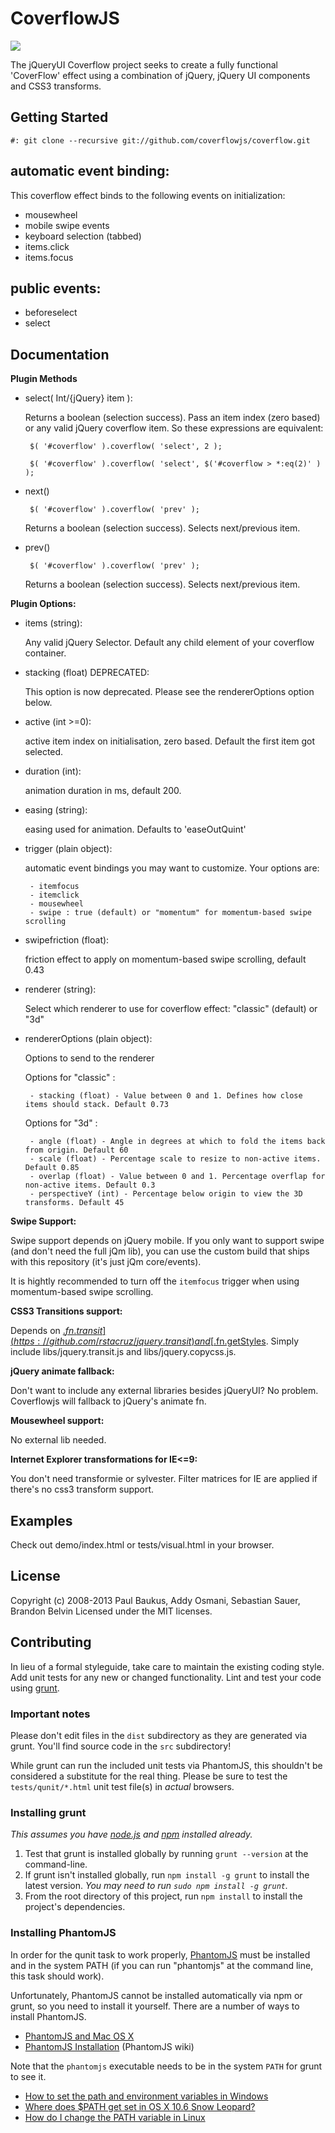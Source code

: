 # CoverflowJS

![](https://raw.github.com/coverflowjs/coverflow/master/demo/img/screenshot.png)

The jQueryUI Coverflow project seeks to create a fully functional 'CoverFlow' effect using a combination of jQuery, jQuery UI components and CSS3 transforms.

## Getting Started

`#: git clone --recursive git://github.com/coverflowjs/coverflow.git`

## automatic event binding:

This coverflow effect binds to the following events on initialization:

 - mousewheel
 - mobile swipe events
 - keyboard selection (tabbed)
 - items.click
 - items.focus

## public events:
 - beforeselect
 - select

## Documentation

**Plugin Methods**

 - select( Int/{jQuery} item ):

    Returns a boolean (selection success). Pass an item index (zero based) or any valid jQuery coverflow item. So these expressions are equivalent:

    ` $( '#coverflow' ).coverflow( 'select', 2 );`

    ` $( '#coverflow' ).coverflow( 'select', $('#coverflow > *:eq(2)' ) );`

 - next()

    ` $( '#coverflow' ).coverflow( 'prev' );`

    Returns a boolean (selection success). Selects next/previous item.

 - prev()

    ` $( '#coverflow' ).coverflow( 'prev' );`

    Returns a boolean (selection success). Selects next/previous item.


**Plugin Options:**

 - items (string):

    Any valid jQuery Selector. Default any child element of your coverflow container.
    
 - stacking (float) DEPRECATED:

    This option is now deprecated. Please see the rendererOptions option below.

 - active (int >=0):

    active item index on initialisation, zero based. Default the first item got selected.

 - duration (int):

    animation duration in ms, default 200.

 - easing (string):

    easing used for animation. Defaults to 'easeOutQuint'

 - trigger (plain object):

    automatic event bindings you may want to customize. Your options are:

        - itemfocus
        - itemclick
        - mousewheel
        - swipe : true (default) or "momentum" for momentum-based swipe scrolling

 - swipefriction (float):

    friction effect to apply on momentum-based swipe scrolling, default 0.43

 - renderer (string):

    Select which renderer to use for coverflow effect: "classic" (default) or "3d"

 - rendererOptions (plain object):

    Options to send to the renderer
    
    Options for "classic" :
    
        - stacking (float) - Value between 0 and 1. Defines how close items should stack. Default 0.73

    Options for "3d" :
    
        - angle (float) - Angle in degrees at which to fold the items back from origin. Default 60
        - scale (float) - Percentage scale to resize to non-active items. Default 0.85
        - overlap (float) - Value between 0 and 1. Percentage overflap for non-active items. Default 0.3
        - perspectiveY (int) - Percentage below origin to view the 3D transforms. Default 45

**Swipe Support:**

Swipe support depends on jQuery mobile. If you only want to support swipe (and don't need the full jQm lib), you can use the custom build that ships with this repository (it's just jQm core/events).

It is hightly recommended to turn off the `itemfocus` trigger when using momentum-based swipe scrolling.

**CSS3 Transitions support:**

Depends on [$.fn.transit](https://github.com/rstacruz/jquery.transit) and [$.fn.getStyles](https://github.com/moagrius/copycss). Simply include libs/jquery.transit.js and libs/jquery.copycss.js.

**jQuery animate fallback:**

Don't want to include any external libraries besides jQueryUI? No problem. Coverflowjs will fallback to jQuery's animate fn.

**Mousewheel support:**

No external lib needed.

**Internet Explorer transformations for IE<=9:**

You don't need transformie or sylvester. Filter matrices for IE are applied if there's no css3 transform support.

## Examples

Check out demo/index.html or tests/visual.html in your browser.

## License
Copyright (c) 2008-2013 Paul Baukus, Addy Osmani, Sebastian Sauer, Brandon Belvin
Licensed under the MIT licenses.

## Contributing
In lieu of a formal styleguide, take care to maintain the existing coding style. Add unit tests for any new or changed functionality. Lint and test your code using [grunt](http://gruntjs.com).

### Important notes
Please don't edit files in the `dist` subdirectory as they are generated via grunt. You'll find source code in the `src` subdirectory!

While grunt can run the included unit tests via PhantomJS, this shouldn't be considered a substitute for the real thing. Please be sure to test the `tests/qunit/*.html` unit test file(s) in _actual_ browsers.

### Installing grunt
_This assumes you have [node.js](http://nodejs.org/) and [npm](http://npmjs.org/) installed already._

1. Test that grunt is installed globally by running `grunt --version` at the command-line.
1. If grunt isn't installed globally, run `npm install -g grunt` to install the latest version. _You may need to run `sudo npm install -g grunt`._
1. From the root directory of this project, run `npm install` to install the project's dependencies.

### Installing PhantomJS

In order for the qunit task to work properly, [PhantomJS](http://www.phantomjs.org/) must be installed and in the system PATH (if you can run "phantomjs" at the command line, this task should work).

Unfortunately, PhantomJS cannot be installed automatically via npm or grunt, so you need to install it yourself. There are a number of ways to install PhantomJS.

* [PhantomJS and Mac OS X](http://ariya.ofilabs.com/2012/02/phantomjs-and-mac-os-x.html)
* [PhantomJS Installation](http://code.google.com/p/phantomjs/wiki/Installation) (PhantomJS wiki)

Note that the `phantomjs` executable needs to be in the system `PATH` for grunt to see it.

* [How to set the path and environment variables in Windows](http://www.computerhope.com/issues/ch000549.htm)
* [Where does $PATH get set in OS X 10.6 Snow Leopard?](http://superuser.com/questions/69130/where-does-path-get-set-in-os-x-10-6-snow-leopard)
* [How do I change the PATH variable in Linux](https://www.google.com/search?q=How+do+I+change+the+PATH+variable+in+Linux)
